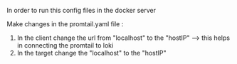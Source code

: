 In order to run this config files in the docker server

Make changes in the promtail.yaml file : 

1. In the client change the url from "localhost" to the "hostIP"  --> this helps in connecting the promtail to loki
2. In the target change the "localhost" to the "hostIP"
